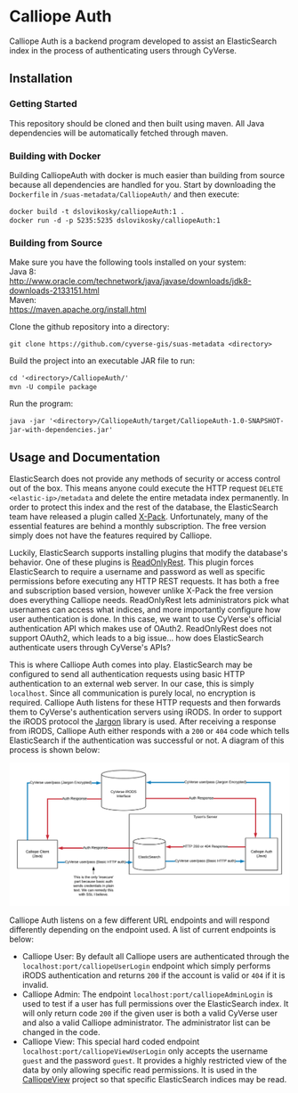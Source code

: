 # Calliope Auth

Calliope Auth is a backend program developed to assist an ElasticSearch index in the process of authenticating users through CyVerse. 

## Installation

### Getting Started

This repository should be cloned and then built using maven. All Java dependencies will be automatically fetched through maven.

### Building with Docker

Building CalliopeAuth with docker is much easier than building from source because all dependencies are handled for you. Start by downloading the `Dockerfile` in `/suas-metadata/CalliopeAuth/` and then execute:

```shell
docker build -t dslovikosky/calliopeAuth:1 .
docker run -d -p 5235:5235 dslovikosky/calliopeAuth:1 
```

### Building from Source

Make sure you have the following tools installed on your system:<br>
Java 8:<br>
http://www.oracle.com/technetwork/java/javase/downloads/jdk8-downloads-2133151.html<br> 
Maven:<br>
https://maven.apache.org/install.html

Clone the github repository into a directory:

```shell
git clone https://github.com/cyverse-gis/suas-metadata <directory>
```
Build the project into an executable JAR file to run:

```shell
cd '<directory>/CalliopeAuth/'
mvn -U compile package
```

Run the program:

```shell
java -jar '<directory>/CalliopeAuth/target/CalliopeAuth-1.0-SNAPSHOT-jar-with-dependencies.jar'
```

## Usage and Documentation

ElasticSearch does not provide any methods of security or access control out of the box. This means anyone could execute the HTTP request `DELETE <elastic-ip>/metadata` and delete the entire metadata index permanently. In order to protect this index and the rest of the database, the ElasticSearch team have released a plugin called [X-Pack](https://www.elastic.co/products/stack). Unfortunately, many of the essential features are behind a monthly subscription. The free version simply does not have the features required by Calliope. 
 
 Luckily, ElasticSearch supports installing plugins that modify the database's behavior. One of these plugins is [ReadOnlyRest](https://github.com/sscarduzio/elasticsearch-readonlyrest-plugin). This plugin forces ElasticSearch to require a username and password as well as specific permissions before executing any HTTP REST requests. It has both a free and subscription based version, however unlike X-Pack the free version does everything Calliope needs. ReadOnlyRest lets administrators pick what usernames can access what indices, and more importantly configure how user authentication is done. In this case, we want to use CyVerse's official authentication API which makes use of OAuth2. ReadOnlyRest does not support OAuth2, which leads to a big issue... how does ElasticSearch authenticate users through CyVerse's APIs?

This is where Calliope Auth comes into play. ElasticSearch may be configured to send all authentication requests using basic HTTP authentication to an external web server. In our case, this is simply `localhost`. Since all communication is purely local, no encryption is required. Calliope Auth listens for these HTTP requests and then forwards them to CyVerse's authentication servers using iRODS. In order to support the iRODS protocol the [Jargon](https://github.com/DICE-UNC/jargon) library is used. After receiving a response from iRODS, Calliope Auth either responds with a `200` or `404` code which tells ElasticSearch if the authentication was successful or not. A diagram of this process is shown below:

![Authentication Diagram](./CalliopeAuth.png)

Calliope Auth listens on a few different URL endpoints and will respond differently depending on the endpoint used. A list of current endpoints is below:

- Calliope User: By default all Calliope users are authenticated through the `localhost:port/calliopeUserLogin` endpoint which simply performs iRODS authentication and returns `200` if the account is valid or `404` if it is invalid. 
- Calliope Admin: The endpoint `localhost:port/calliopeAdminLogin` is used to test if a user has full permissions over the ElasticSearch index. It will only return code `200` if the given user is both a valid CyVerse user and also a valid Calliope administrator. The administrator list can be changed in the code.
- Calliope View: This special hard coded endpoint `localhost:port/calliopeViewUserLogin` only accepts the username `guest` and the password `guest`. It provides a highly restricted view of the data by only allowing specific read permissions. It is used in the [CalliopeView](https://github.com/Danielslee51/Calliope-View) project so that specific ElasticSearch indices may be read. 